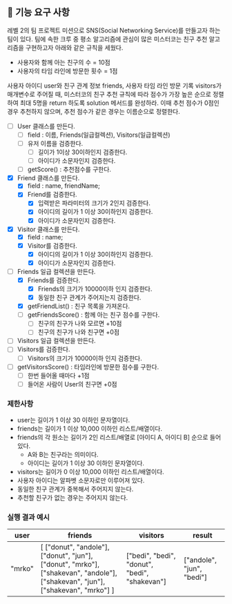 ## 🚀 기능 요구 사항

레벨 2의 팀 프로젝트 미션으로 SNS(Social Networking Service)를 만들고자 하는 팀이 있다. 팀에 속한 크루 중 평소 알고리즘에 관심이 많은 미스터코는 친구 추천 알고리즘을 구현하고자 아래와 같은 규칙을 세웠다.

- 사용자와 함께 아는 친구의 수 = 10점 
- 사용자의 타임 라인에 방문한 횟수 = 1점

사용자 아이디 user와 친구 관계 정보 friends, 사용자 타임 라인 방문 기록 visitors가 매개변수로 주어질 때, 미스터코의 친구 추천 규칙에 따라 점수가 가장 높은 순으로 정렬하여 최대 5명을 return 하도록 solution 메서드를 완성하라. 이때 추천 점수가 0점인 경우 추천하지 않으며, 추천 점수가 같은 경우는 이름순으로 정렬한다.

- [ ] User 클래스를 만든다.
  - [ ] field : 이름, Friends(일급컬렉션), Visitors(일급컬렉션)
  - [ ] 유저 이름을 검증한다.
    - [ ] 길이가 1이상 30이하인지 검증한다.
    - [ ] 아이디가 소문자인지 검증한다.
  - [ ] getScore() : 추천점수를 구한다.
- [x] Friend 클래스를 만든다.
  - [x] field : name, friendName;
  - [x] Friend를 검증한다.
    - [x] 입력받은 파라미터의 크기가 2인지 검증한다.
    - [x] 아이디의 길이가 1 이상 30이하인지 검증한다. 
    - [x] 아이디가 소문자인지 검증한다.
- [x] Visitor 클래스를 만든다.
  - [x] field : name;
  - [x] Visitor를 검증한다.
    - [x] 아이디의 길이가 1 이상 30이하인지 검증한다. 
    - [x] 아이디가 소문자인지 검증한다.
- [ ] Friends 일급 컬렉션을 만든다.
  - [x] Friends를 검증한다.
    - [x] Friends의 크기가 10000이하 인지 검증한다. 
    - [x] 동일한 친구 관계가 주어지는지 검증한다.
  - [x] getFriendList() : 친구 목록을 가져온다.
  - [ ] getFriendsScore() : 함께 아는 친구 점수를 구한다.
    - [ ] 친구의 친구가 나와 모르면 +10점
    - [ ] 친구의 친구가 나와 친구면 +0점  
- [ ] Visitors 일급 컬렉션을 만든다.
- [ ] Visitors를 검증한다.
  - [ ] Visitors의 크기가 10000이하 인지 검증한다. 
- [ ] getVisitorsScore() : 타임라인에 방문한 점수를 구한다.
  - [ ] 한번 들어올 때마다 +1점
  - [ ] 들어온 사람이 User의 친구면 +0점 

### 제한사항

- user는 길이가 1 이상 30 이하인 문자열이다.
- friends는 길이가 1 이상 10,000 이하인 리스트/배열이다.
- friends의 각 원소는 길이가 2인 리스트/배열로 [아이디 A, 아이디 B] 순으로 들어있다.
  - A와 B는 친구라는 의미이다.
  - 아이디는 길이가 1 이상 30 이하인 문자열이다.
- visitors는 길이가 0 이상 10,000 이하인 리스트/배열이다.
- 사용자 아이디는 알파벳 소문자로만 이루어져 있다.
- 동일한 친구 관계가 중복해서 주어지지 않는다.
- 추천할 친구가 없는 경우는 주어지지 않는다.

### 실행 결과 예시

| user | friends | visitors | result |
| --- | --- | --- | --- |
| "mrko" | [ ["donut", "andole"], ["donut", "jun"], ["donut", "mrko"], ["shakevan", "andole"], ["shakevan", "jun"], ["shakevan", "mrko"] ] | ["bedi", "bedi", "donut", "bedi", "shakevan"] | ["andole", "jun", "bedi"] |
